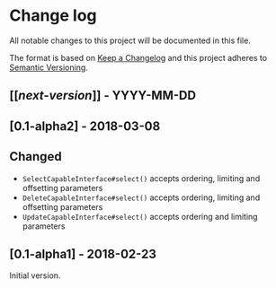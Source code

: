# Change log
All notable changes to this project will be documented in this file.

The format is based on [Keep a Changelog](http://keepachangelog.com/)
and this project adheres to [Semantic Versioning](http://semver.org/).

## [[*next-version*]] - YYYY-MM-DD

## [0.1-alpha2] - 2018-03-08
## Changed
- `SelectCapableInterface#select()` accepts ordering, limiting and offsetting parameters
- `DeleteCapableInterface#select()` accepts ordering, limiting and offsetting parameters
- `UpdateCapableInterface#select()` accepts ordering and limiting parameters

## [0.1-alpha1] - 2018-02-23
Initial version.
